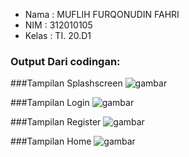 - Nama  : MUFLIH FURQONUDIN FAHRI
- NIM   : 312010105
- Kelas : TI. 20.D1



### Output Dari codingan:
###Tampilan Splashscreen
![gambar](splashscreen.jpg)


###Tampilan Login
![gambar](login.jpg)


 ###Tampilan Register
![gambar](register.jpg)

###Tampilan Home
![gambar](home.jpg)


